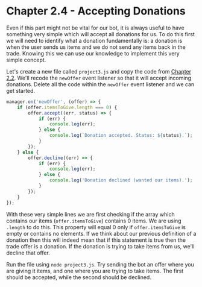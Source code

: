# Chapter 2.4 - Accepting Donations

Even if this part might not be vital for our bot, it is always useful to have
something very simple which will accept all donations for us. To do this first
we will need to identify what a donation fundamentally is: a donation is when
the user sends us items and we do not send any items back in the trade. Knowing
this we can use our knowledge to implement this very simple concept.

Let's create a new file called `project3.js` and copy the code from 
[Chapter 2.2](../Chapter%202.2%20-%20Handling%20Trade%20Offers). We'll recode 
the `newOffer` event listener so that it will accept incoming donations. 
Delete all the code within the `newOffer` event listener and we can get started.

```js
manager.on('newOffer', (offer) => {
	if (offer.itemsToGive.length === 0) {
		offer.accept((err, status) => {
			if (err) {
				console.log(err);
			} else {
				console.log(`Donation accepted. Status: ${status}.`);
			}
		});
	} else {
		offer.decline((err) => {
			if (err) {
				console.log(err);
			} else {
				console.log('Donation declined (wanted our items).');
			}
		});
	}
});
```

With these very simple lines we are first checking if the array which contains
our items (`offer.itemsToGive`) contains 0 items. We are using `.length` to do
this. This property will equal 0 only if `offer.itemsToGive` is empty or
contains no elements. If we think about our previous definition of a donation
then this will indeed mean that if this statement is true then the trade offer
is a donation. If the donation is trying to take items from us, we'll decline
that offer.

Run the file using `node project3.js`. Try sending the bot an offer where you
are giving it items, and one where you are trying to take items. The first
should be accepted, while the second should be declined.
